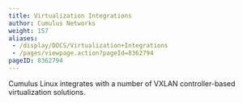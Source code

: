 ```yaml
---
title: Virtualization Integrations
author: Cumulus Networks
weight: 157
aliases:
 - /display/DOCS/Virtualization+Integrations
 - /pages/viewpage.action?pageId=8362794
pageID: 8362794
---
```

Cumulus Linux integrates with a number of VXLAN controller-based
virtualization solutions.
